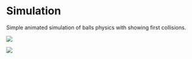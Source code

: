 # Simulation
Simple animated simulation of balls physics  with showing first collisions.

![](presentation/presentation.jpg)

![](presentation/presentation2.jpg)
